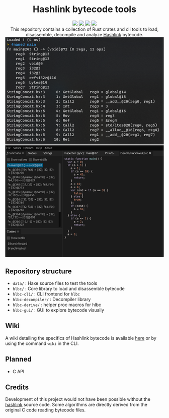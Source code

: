 <div align="center">
    <h1><b>H</b>ash<b>l</b>ink <b>b</b>yte<b>c</b>ode tools</h1>
    <a href="https://crates.io/crates/hlbc">
        <img src="https://img.shields.io/crates/v/hlbc?label=hlbc">
    </a>
    <a href="https://crates.io/crates/hlbc-decompiler">
        <img src="https://img.shields.io/crates/v/hlbc-decompiler?label=hlbc-decompiler">
    </a>
    <a href="https://crates.io/crates/hlbc-cli">
        <img src="https://img.shields.io/crates/v/hlbc-cli?label=hlbc-cli">
    </a>
    <a href="https://crates.io/crates/hlbc-gui">
        <img src="https://img.shields.io/crates/v/hlbc-gui?label=hlbc-gui">
    </a>
    <br/>
    This repository contains a collection of Rust crates and cli tools to load, disassemble, decompile and
    analyze <a href="https://hashlink.haxe.org/">Hashlink</a> bytecode.
    <br/>
    <img src="hlbc-cli/screenshot.png">
    <img src="hlbc-gui/screenshot.png">
</div>

## Repository structure

- `data/` : Haxe source files to test the tools
- `hlbc/` : Core library to load and disassemble bytecode
- `hlbc-cli/` : CLI frontend for `hlbc`
- `hlbc-decompiler/` : Decompiler library
- `hlbc-derive/` : helper proc macros for hlbc
- `hlbc-gui/` : GUI to explore bytecode visually

## Wiki

A wiki detailing the specifics of Hashlink bytecode is available [here](https://github.com/Gui-Yom/hlbc/wiki) or by
using the command `wiki` in the CLI.

## Planned

- C API

## Credits

Development of this project would not have been possible without
the [hashlink](https://github.com/HaxeFoundation/hashlink) source code. Some algorithms are directly derived from the
original C code reading bytecode files.
